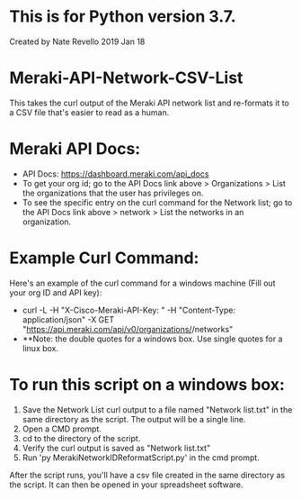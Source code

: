 # This is for Python version 3.7.  
Created by Nate Revello 2019 Jan 18

# Meraki-API-Network-CSV-List
This takes the curl output of the Meraki API network list and re-formats it to a CSV file that's easier to read as a human.

# Meraki API Docs:
- API Docs: https://dashboard.meraki.com/api_docs
- To get your org id; go to the API Docs link above > Organizations > List the organizations that the user has privileges on.
- To see the specific entry on the curl command for the Network list; go to the API Docs link above > network > List the networks in an organization.

# Example Curl Command:
Here's an example of the curl command for a windows machine (Fill out your org ID and API key): 
- curl -L -H "X-Cisco-Meraki-API-Key: <your api key here>" -H "Content-Type: application/json" -X GET "https://api.meraki.com/api/v0/organizations/<your org id here>/networks"
- **Note: the double quotes for a windows box.  Use single quotes for a linux box.
  
# To run this script on a windows box:
1. Save the Network List curl output to a file named "Network list.txt" in the same directory as the script.  The output will be a single line.
2. Open a CMD prompt. 
3. cd to the directory of the script. 
4. Verify the curl output is saved as "Network list.txt"
5. Run 'py MerakiNetworkIDReformatScript.py' in the cmd prompt.

After the script runs, you'll have a csv file created in the same directory as the script.  It can then be opened in your spreadsheet software.
